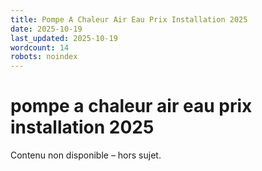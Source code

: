 ```yaml
---
title: Pompe A Chaleur Air Eau Prix Installation 2025
date: 2025-10-19
last_updated: 2025-10-19
wordcount: 14
robots: noindex
---
```


# pompe a chaleur air eau prix installation 2025

Contenu non disponible – hors sujet.